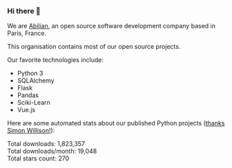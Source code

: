 ### Hi there 👋

We are [Abilian](https://abilian.com/), an open source software development company based in Paris, France.

This organisation contains most of our open source projects.

Our favorite technologies include:

- Python 3
- SQLAlchemy
- Flask
- Pandas
- Sciki-Learn
- Vue.js

Here are some automated stats about our published Python projects
([thanks Simon Willison!][sw-post]):

<!--marker-->
Total downloads: 1,823,357<br>
Total downloads/month: 19,048<br>
Total stars count: 270
<!--end-->

[sw-post]: https://simonwillison.net/2020/Jul/10/self-updating-profile-readme/